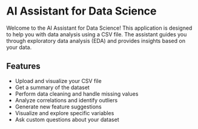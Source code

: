 # AI Assistant for Data Science

Welcome to the AI Assistant for Data Science! This application is designed to help you with data analysis using a CSV file. 
The assistant guides you through exploratory data analysis (EDA) and provides insights based on your data.

## Features

- Upload and visualize your CSV file
- Get a summary of the dataset
- Perform data cleaning and handle missing values
- Analyze correlations and identify outliers
- Generate new feature suggestions
- Visualize and explore specific variables
- Ask custom questions about your dataset



